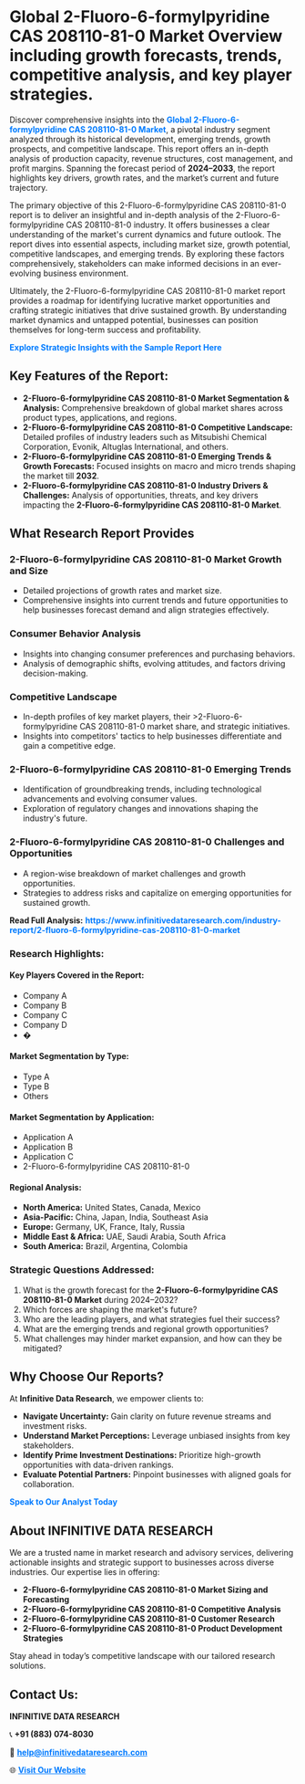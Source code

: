 <h1>Global 2-Fluoro-6-formylpyridine CAS 208110-81-0 Market Overview including growth forecasts, trends, competitive analysis, and key player strategies.</h1>
<p>
Discover comprehensive insights into the 
<a href="https://www.infinitivedataresearch.com/industry-report/2-fluoro-6-formylpyridine-cas-208110-81-0-market" rel="dofollow" style="color: #007BFF; text-decoration: none;"><strong>Global 2-Fluoro-6-formylpyridine CAS 208110-81-0 Market</strong></a>, a pivotal industry segment analyzed through its historical development, emerging trends, growth prospects, and competitive landscape. This report offers an in-depth analysis of production capacity, revenue structures, cost management, and profit margins. Spanning the forecast period of <strong>2024–2033</strong>, the report highlights key drivers, growth rates, and the market’s current and future trajectory.
</p>
<p>
The primary objective of this 2-Fluoro-6-formylpyridine CAS 208110-81-0 report is to deliver an insightful and in-depth analysis of the 2-Fluoro-6-formylpyridine CAS 208110-81-0 industry. It offers businesses a clear understanding of the market's current dynamics and future outlook. The report dives into essential aspects, including market size, growth potential, competitive landscapes, and emerging trends. By exploring these factors comprehensively, stakeholders can make informed decisions in an ever-evolving business environment.
</p>
<p>
Ultimately, the 2-Fluoro-6-formylpyridine CAS 208110-81-0 market report provides a roadmap for identifying lucrative market opportunities and crafting strategic initiatives that drive sustained growth. By understanding market dynamics and untapped potential, businesses can position themselves for long-term success and profitability.
</p>
<p>
<a href="https://www.infinitivedataresearch.com/request-sample/reportId=111113" style="color: #007BFF; text-decoration: none;"><strong>Explore Strategic Insights with the Sample Report Here</strong></a>
</p>

<h2>Key Features of the Report:</h2>
<ul>
<li><strong>2-Fluoro-6-formylpyridine CAS 208110-81-0 Market Segmentation & Analysis:</strong> Comprehensive breakdown of global market shares across product types, applications, and regions.</li>
<li><strong>2-Fluoro-6-formylpyridine CAS 208110-81-0 Competitive Landscape:</strong> Detailed profiles of industry leaders such as Mitsubishi Chemical Corporation, Evonik, Altuglas International, and others.</li>
<li><strong>2-Fluoro-6-formylpyridine CAS 208110-81-0 Emerging Trends & Growth Forecasts:</strong> Focused insights on macro and micro trends shaping the market till <strong>2032</strong>.</li>
<li><strong>2-Fluoro-6-formylpyridine CAS 208110-81-0 Industry Drivers & Challenges:</strong> Analysis of opportunities, threats, and key drivers impacting the <strong>2-Fluoro-6-formylpyridine CAS 208110-81-0 Market</strong>.</li>
</ul>

<h2>What Research Report Provides</h2>
<h3>2-Fluoro-6-formylpyridine CAS 208110-81-0 Market Growth and Size</h3>
<ul>
<li>Detailed projections of growth rates and market size.</li>
<li>Comprehensive insights into current trends and future opportunities to help businesses forecast demand and align strategies effectively.</li>
</ul>

<h3>Consumer Behavior Analysis</h3>
<ul>
<li>Insights into changing consumer preferences and purchasing behaviors.</li>
<li>Analysis of demographic shifts, evolving attitudes, and factors driving decision-making.</li>
</ul>

<h3>Competitive Landscape</h3>
<ul>
<li>In-depth profiles of key market players, their >2-Fluoro-6-formylpyridine CAS 208110-81-0 market share, and strategic initiatives.</li>
<li>Insights into competitors' tactics to help businesses differentiate and gain a competitive edge.</li>
</ul>

<h3>2-Fluoro-6-formylpyridine CAS 208110-81-0 Emerging Trends</h3>
<ul>
<li>Identification of groundbreaking trends, including technological advancements and evolving consumer values.</li>
<li>Exploration of regulatory changes and innovations shaping the industry's future.</li>
</ul>

<h3>2-Fluoro-6-formylpyridine CAS 208110-81-0 Challenges and Opportunities</h3>
<ul>
<li>A region-wise breakdown of market challenges and growth opportunities.</li>
<li>Strategies to address risks and capitalize on emerging opportunities for sustained growth.</li>
</ul>
<p><strong>Read Full Analysis:</strong> <a href="https://www.infinitivedataresearch.com/industry-report/2-fluoro-6-formylpyridine-cas-208110-81-0-market" rel="dofollow" style="color: #007BFF; text-decoration: none;"><strong>https://www.infinitivedataresearch.com/industry-report/2-fluoro-6-formylpyridine-cas-208110-81-0-market</strong></a></p>
<h3>Research Highlights:</h3>
<h4>Key Players Covered in the Report:</h4>
<ul><li>Company A</li><li>Company B</li><li>Company C</li><li>Company D</li><li>�</li></ul>
<h4>Market Segmentation by Type:</h4>
<ul><li>Type A</li><li>Type B</li><li>Others</li></ul>
<h4>Market Segmentation by Application:</h4>
<ul><li>Application A</li><li>Application B</li><li>Application C</li><li>2-Fluoro-6-formylpyridine CAS 208110-81-0</li></ul>

<h4>Regional Analysis:</h4>
<ul>
<li><strong>North America:</strong> United States, Canada, Mexico</li>
<li><strong>Asia-Pacific:</strong> China, Japan, India, Southeast Asia</li>
<li><strong>Europe:</strong> Germany, UK, France, Italy, Russia</li>
<li><strong>Middle East & Africa:</strong> UAE, Saudi Arabia, South Africa</li>
<li><strong>South America:</strong> Brazil, Argentina, Colombia</li>
</ul>

<h3>Strategic Questions Addressed:</h3>
<ol>
<li>What is the growth forecast for the <strong>2-Fluoro-6-formylpyridine CAS 208110-81-0 Market</strong> during 2024–2032?</li>
<li>Which forces are shaping the market's future?</li>
<li>Who are the leading players, and what strategies fuel their success?</li>
<li>What are the emerging trends and regional growth opportunities?</li>
<li>What challenges may hinder market expansion, and how can they be mitigated?</li>
</ol>

<h2>Why Choose Our Reports?</h2>
<p>At <strong>Infinitive Data Research</strong>, we empower clients to:</p>
<ul>
<li><strong>Navigate Uncertainty:</strong> Gain clarity on future revenue streams and investment risks.</li>
<li><strong>Understand Market Perceptions:</strong> Leverage unbiased insights from key stakeholders.</li>
<li><strong>Identify Prime Investment Destinations:</strong> Prioritize high-growth opportunities with data-driven rankings.</li>
<li><strong>Evaluate Potential Partners:</strong> Pinpoint businesses with aligned goals for collaboration.</li>
</ul>
<p><a href="https://www.infinitivedataresearch.com/industry-report/2-fluoro-6-formylpyridine-cas-208110-81-0-market" rel="dofollow" style="color: #007BFF; text-decoration: none;"><strong>Speak to Our Analyst Today</strong></a></p>

<h2>About INFINITIVE DATA RESEARCH</h2>
<p>We are a trusted name in market research and advisory services, delivering actionable insights and strategic support to businesses across diverse industries. Our expertise lies in offering:</p>
<ul>
<li><strong>2-Fluoro-6-formylpyridine CAS 208110-81-0 Market Sizing and Forecasting</strong></li>
<li><strong>2-Fluoro-6-formylpyridine CAS 208110-81-0 Competitive Analysis</strong></li>
<li><strong>2-Fluoro-6-formylpyridine CAS 208110-81-0 Customer Research</strong></li>
<li><strong>2-Fluoro-6-formylpyridine CAS 208110-81-0 Product Development Strategies</strong></li>
</ul>
<p>Stay ahead in today’s competitive landscape with our tailored research solutions.</p>

<h2>Contact Us:</h2>
<p><strong>INFINITIVE DATA RESEARCH</strong></p>
<p>📞 <strong>+91 (883) 074-8030</strong></p>
<p>📧 <strong><a href="mailto:help@infinitivedataresearch.com" style="color: #007BFF;">help@infinitivedataresearch.com</a></strong></p>
<p>🌐 <strong><a href="https://www.infinitivedataresearch.com" rel="dofollow" style="color: #007BFF;">Visit Our Website</a></strong></p>